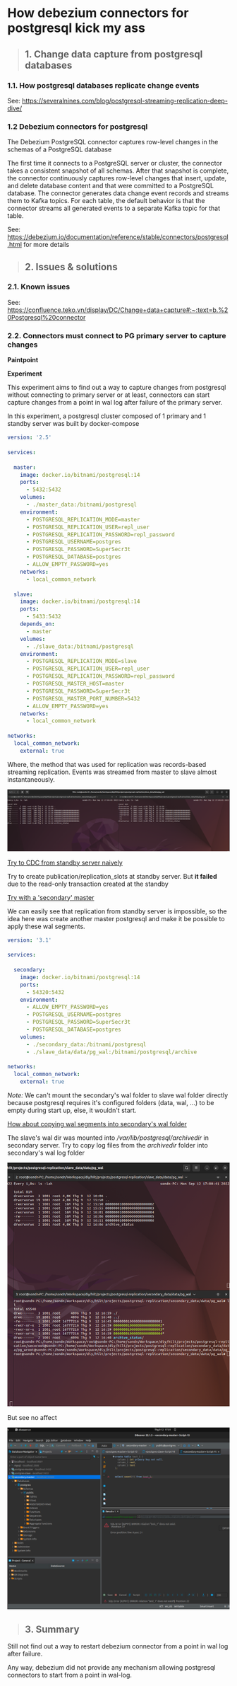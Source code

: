 # How debezium connectors for postgresql kick my ass
>## 1. Change data capture from postgresql databases
### 1.1. How postgresql databases replicate change events
See: https://severalnines.com/blog/postgresql-streaming-replication-deep-dive/
### 1.2 Debezium connectors for postgresql
The Debezium PostgreSQL connector captures row-level changes in the schemas of a PostgreSQL database

The first time it connects to a PostgreSQL server or cluster, the connector takes a consistent snapshot of all schemas. After that snapshot is complete, the connector continuously captures row-level changes that insert, update, and delete database content and that were committed to a PostgreSQL database. The connector generates data change event records and streams them to Kafka topics. For each table, the default behavior is that the connector streams all generated events to a separate Kafka topic for that table.

See: https://debezium.io/documentation/reference/stable/connectors/postgresql.html for more details
>## 2. Issues & solutions
### 2.1. Known issues
See: https://confluence.teko.vn/display/DC/Change+data+capture#:~:text=b.%20Postgresql%20connector
### 2.2. Connectors must connect to PG primary server to capture changes
**Paintpoint**

**Experiment**

This experiment aims to find out a way to capture changes from postgresql without connecting to primary server or at least, connectors can start capture changes from a point in wal log after failure of the primary server. 

In this experiment, a postgresql cluster composed of 1 primary and 1 standby server was built by docker-compose
```yaml
version: '2.5'

services:

  master:
    image: docker.io/bitnami/postgresql:14
    ports:
      - 5432:5432
    volumes:
      - ./master_data:/bitnami/postgresql
    environment:
      - POSTGRESQL_REPLICATION_MODE=master
      - POSTGRESQL_REPLICATION_USER=repl_user
      - POSTGRESQL_REPLICATION_PASSWORD=repl_password
      - POSTGRESQL_USERNAME=postgres
      - POSTGRESQL_PASSWORD=SuperSecr3t
      - POSTGRESQL_DATABASE=postgres
      - ALLOW_EMPTY_PASSWORD=yes
    networks:
      - local_common_network

  slave:
    image: docker.io/bitnami/postgresql:14
    ports:
      - 5433:5432
    depends_on:
      - master
    volumes:
      - ./slave_data:/bitnami/postgresql
    environment:
      - POSTGRESQL_REPLICATION_MODE=slave
      - POSTGRESQL_REPLICATION_USER=repl_user
      - POSTGRESQL_REPLICATION_PASSWORD=repl_password
      - POSTGRESQL_MASTER_HOST=master
      - POSTGRESQL_PASSWORD=SuperSecr3t
      - POSTGRESQL_MASTER_PORT_NUMBER=5432
      - ALLOW_EMPTY_PASSWORD=yes
    networks:
      - local_common_network

networks:
  local_common_network:
    external: true

```

Where, the method that was used for replication was records-based streaming replication. Events was streamed from master to slave almost instantaneously. 

![](./images/img3.png)

<u>Try to CDC from standby server naively</u>

Try to create publication/replication_slots at standby server. But **it failed** due to the read-only transaction created at the standby

<u>Try with a 'secondary' master</u>

We can easily see that replication from standby server is impossible, so the idea here was create another master postgresql and make it be possible to apply these wal segments. 
```yaml
version: '3.1'

services:

  secondary:
    image: docker.io/bitnami/postgresql:14
    ports:
      - 54320:5432
    environment:
      - ALLOW_EMPTY_PASSWORD=yes
      - POSTGRESQL_USERNAME=postgres
      - POSTGRESQL_PASSWORD=SuperSecr3t
      - POSTGRESQL_DATABASE=postgres
    volumes:
      - ./secondary_data:/bitnami/postgresql
      - ./slave_data/data/pg_wal:/bitnami/postgresql/archive

networks:
  local_common_network:
    external: true
```
<i>Note:</i> We can't mount the secondary's wal folder to slave wal folder directly because postgresql requires it's configured folders (data, wal, ...) to be empty during start up, else, it wouldn't start. 

<u>How about copying wal segments into secondary's wal folder</u>

The slave's wal dir was mounted into <i>/var/lib/postgresql/archivedir</i> in secondary server. Try to copy log files from the <i>archivedir</i> folder into secondary's wal log folder

![](./images/img1.png)

But see no affect

![](./images/img2.png)

>## 3. Summary
Still not find out a way to restart debezium connector from a point in wal log after failure. 

Any way, debezium did not provide any mechanism allowing postgresql connectors to start from a point in wal-log.
